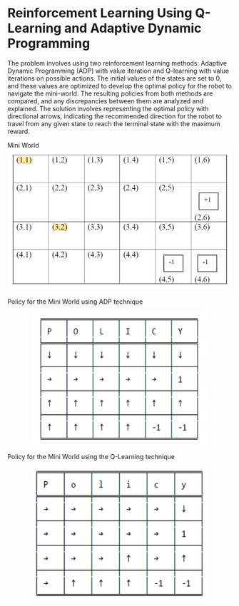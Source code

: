 # Reinforcement Learning Using Q-Learning and Adaptive Dynamic Programming

The problem involves using two reinforcement learning methods: Adaptive Dynamic Programming (ADP) with value iteration and Q-learning with value iterations on possible actions. The initial values of the states are set to 0, and these values are optimized to develop the optimal policy for the robot to navigate the mini-world. The resulting policies from both methods are compared, and any discrepancies between them are analyzed and explained. The solution involves representing the optimal policy with directional arrows, indicating the recommended direction for the robot to travel from any given state to reach the terminal state with the maximum reward.

Mini World
![Mini World](Mini-World.png)

Policy for the Mini World using ADP technique
<p align="center">
  <img src="policy.png" alt="Image Description" width="400" height="300" />
</p>

Policy for the Mini World using the Q-Learning technique
<p align="center">
  <img src="q-learning-policy.png" alt="Image Description" width="400" height="300" />
</p>
